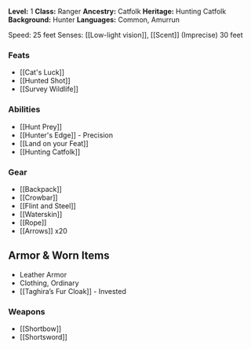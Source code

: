 **Level:** 1
**Class:** Ranger
**Ancestry:** Catfolk
**Heritage:** Hunting Catfolk
**Background:** Hunter
**Languages:** Common, Amurrun

Speed: 25 feet
Senses: [[Low-light vision]], [[Scent]] (Imprecise) 30 feet

### Feats
- [[Cat's Luck]]
- [[Hunted Shot]]
- [[Survey Wildlife]]

### Abilities
- [[Hunt Prey]]
- [[Hunter's Edge]] - Precision
- [[Land on your Feat]]
- [[Hunting Catfolk]]

### Gear
- [[Backpack]]
- [[Crowbar]]
- [[Flint and Steel]]
- [[Waterskin]]
- [[Rope]]
- [[Arrows]] x20

## Armor & Worn Items
- Leather Armor
- Clothing, Ordinary
- [[Taghira’s Fur Cloak]] - Invested

### Weapons
- [[Shortbow]]
- [[Shortsword]]